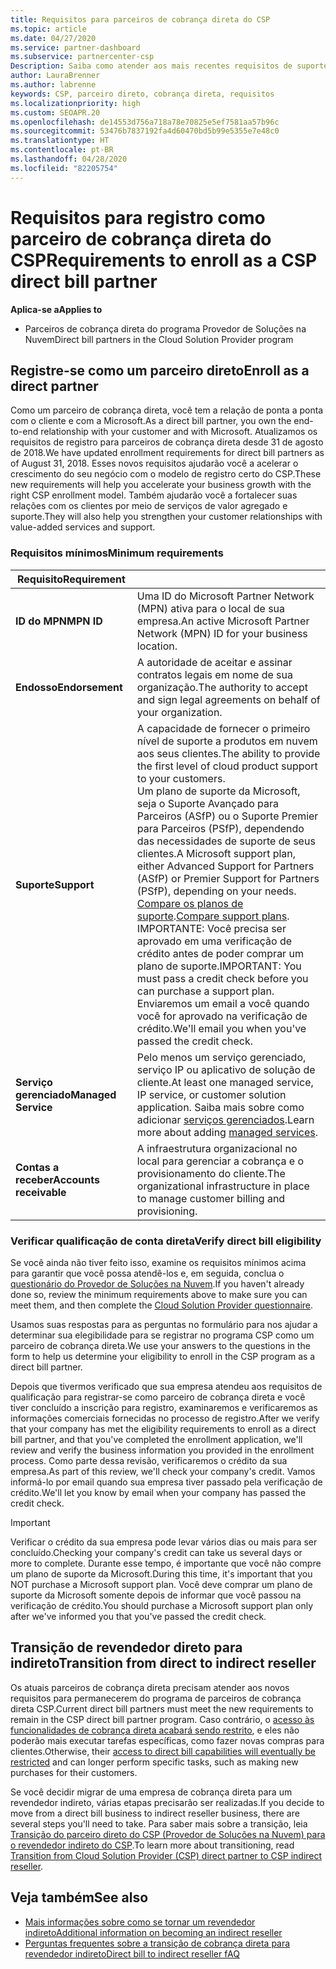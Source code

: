```yaml
---
title: Requisitos para parceiros de cobrança direta do CSP
ms.topic: article
ms.date: 04/27/2020
ms.service: partner-dashboard
ms.subservice: partnercenter-csp
Description: Saiba como atender aos mais recentes requisitos de suporte e serviços para se tornar um parceiro de cobrança direto no programa CSP (Provedor de Soluções na Nuvem) da Microsoft.
author: LauraBrenner
ms.author: labrenne
keywords: CSP, parceiro direto, cobrança direta, requisitos
ms.localizationpriority: high
ms.custom: SEOAPR.20
ms.openlocfilehash: de14553d756a718a78e70825e5ef7581aa57b96c
ms.sourcegitcommit: 53476b7837192fa4d60470bd5b99e5355e7e48c0
ms.translationtype: HT
ms.contentlocale: pt-BR
ms.lasthandoff: 04/28/2020
ms.locfileid: "82205754"
---
```

# <a name="requirements-to-enroll-as-a-csp-direct-bill-partner"></a><span data-ttu-id="7a6ab-104">Requisitos para registro como parceiro de cobrança direta do CSP</span><span class="sxs-lookup"><span data-stu-id="7a6ab-104">Requirements to enroll as a CSP direct bill partner</span></span>

<span data-ttu-id="7a6ab-105">**Aplica-se a**</span><span class="sxs-lookup"><span data-stu-id="7a6ab-105">**Applies to**</span></span>

- <span data-ttu-id="7a6ab-106">Parceiros de cobrança direta do programa Provedor de Soluções na Nuvem</span><span class="sxs-lookup"><span data-stu-id="7a6ab-106">Direct bill partners in the Cloud Solution Provider program</span></span>

## <a name="enroll-as-a-direct-partner"></a><span data-ttu-id="7a6ab-107">Registre-se como um parceiro direto</span><span class="sxs-lookup"><span data-stu-id="7a6ab-107">Enroll as a direct partner</span></span>

<span data-ttu-id="7a6ab-108">Como um parceiro de cobrança direta, você tem a relação de ponta a ponta com o cliente e com a Microsoft.</span><span class="sxs-lookup"><span data-stu-id="7a6ab-108">As a direct bill partner, you own the end-to-end relationship with your customer and with Microsoft.</span></span> <span data-ttu-id="7a6ab-109">Atualizamos os requisitos de registro para parceiros de cobrança direta desde 31 de agosto de 2018.</span><span class="sxs-lookup"><span data-stu-id="7a6ab-109">We have updated enrollment requirements for direct bill partners as of August 31, 2018.</span></span> <span data-ttu-id="7a6ab-110">Esses novos requisitos ajudarão você a acelerar o crescimento do seu negócio com o modelo de registro certo do CSP.</span><span class="sxs-lookup"><span data-stu-id="7a6ab-110">These new requirements will help you accelerate your business growth with the right CSP enrollment model.</span></span> <span data-ttu-id="7a6ab-111">Também ajudarão você a fortalecer suas relações com os clientes por meio de serviços de valor agregado e suporte.</span><span class="sxs-lookup"><span data-stu-id="7a6ab-111">They will also help you strengthen your customer relationships with value-added services and support.</span></span>

### <a name="minimum-requirements"></a><span data-ttu-id="7a6ab-112">Requisitos mínimos</span><span class="sxs-lookup"><span data-stu-id="7a6ab-112">Minimum requirements</span></span>

|<span data-ttu-id="7a6ab-113">**Requisito**</span><span class="sxs-lookup"><span data-stu-id="7a6ab-113">**Requirement**</span></span>|                             |
|--------------------------------|--------------------------------------------------------------|
|<span data-ttu-id="7a6ab-114">**ID do MPN**</span><span class="sxs-lookup"><span data-stu-id="7a6ab-114">**MPN ID**</span></span>   |<span data-ttu-id="7a6ab-115">Uma ID do Microsoft Partner Network (MPN) ativa para o local de sua empresa.</span><span class="sxs-lookup"><span data-stu-id="7a6ab-115">An active Microsoft Partner Network (MPN) ID for your business location.</span></span>    |
|<span data-ttu-id="7a6ab-116">**Endosso**</span><span class="sxs-lookup"><span data-stu-id="7a6ab-116">**Endorsement**</span></span>   |<span data-ttu-id="7a6ab-117">A autoridade de aceitar e assinar contratos legais em nome de sua organização.</span><span class="sxs-lookup"><span data-stu-id="7a6ab-117">The authority to accept and sign legal agreements on behalf of your organization.</span></span>|
|<span data-ttu-id="7a6ab-118">**Suporte**</span><span class="sxs-lookup"><span data-stu-id="7a6ab-118">**Support**</span></span>   |<span data-ttu-id="7a6ab-119">A capacidade de fornecer o primeiro nível de suporte a produtos em nuvem aos seus clientes.</span><span class="sxs-lookup"><span data-stu-id="7a6ab-119">The ability to provide the first level of cloud product support to your customers.</span></span> <br><span data-ttu-id="7a6ab-120">Um plano de suporte da Microsoft, seja o Suporte Avançado para Parceiros (ASfP) ou o Suporte Premier para Parceiros (PSfP), dependendo das necessidades de suporte de seus clientes.</span><span class="sxs-lookup"><span data-stu-id="7a6ab-120">A Microsoft support plan, either Advanced Support for Partners (ASfP) or Premier Support for Partners (PSfP), depending on your needs.</span></span> <span data-ttu-id="7a6ab-121">[Compare os planos de suporte](https://partner.microsoft.com/support/partnersupport).</span><span class="sxs-lookup"><span data-stu-id="7a6ab-121">[Compare support plans](https://partner.microsoft.com/support/partnersupport).</span></span><br> <span data-ttu-id="7a6ab-122">IMPORTANTE: Você precisa ser aprovado em uma verificação de crédito antes de poder comprar um plano de suporte.</span><span class="sxs-lookup"><span data-stu-id="7a6ab-122">IMPORTANT: You must pass a credit check before you can purchase a support plan.</span></span> <span data-ttu-id="7a6ab-123">Enviaremos um email a você quando você for aprovado na verificação de crédito.</span><span class="sxs-lookup"><span data-stu-id="7a6ab-123">We'll email you when you've passed the credit check.</span></span> |
|<span data-ttu-id="7a6ab-124">**Serviço gerenciado**</span><span class="sxs-lookup"><span data-stu-id="7a6ab-124">**Managed Service**</span></span>   |<span data-ttu-id="7a6ab-125">Pelo menos um serviço gerenciado, serviço IP ou aplicativo de solução de cliente.</span><span class="sxs-lookup"><span data-stu-id="7a6ab-125">At least one managed service, IP service, or customer solution application.</span></span> <span data-ttu-id="7a6ab-126">Saiba mais sobre como adicionar [serviços gerenciados](https://partner.microsoft.com/business-opportunities/managed-services-provider).</span><span class="sxs-lookup"><span data-stu-id="7a6ab-126">Learn more about adding [managed services](https://partner.microsoft.com/business-opportunities/managed-services-provider).</span></span>|
|<span data-ttu-id="7a6ab-127">**Contas a receber**</span><span class="sxs-lookup"><span data-stu-id="7a6ab-127">**Accounts receivable**</span></span> |<span data-ttu-id="7a6ab-128">A infraestrutura organizacional no local para gerenciar a cobrança e o provisionamento do cliente.</span><span class="sxs-lookup"><span data-stu-id="7a6ab-128">The organizational infrastructure in place to manage customer billing and provisioning.</span></span>

### <a name="verify-direct-bill-eligibility"></a><span data-ttu-id="7a6ab-129">Verificar qualificação de conta direta</span><span class="sxs-lookup"><span data-stu-id="7a6ab-129">Verify direct bill eligibility</span></span>

<span data-ttu-id="7a6ab-130">Se você ainda não tiver feito isso, examine os requisitos mínimos acima para garantir que você possa atendê-los e, em seguida, conclua o [questionário do Provedor de Soluções na Nuvem](https://partner.microsoft.com/cloud-solution-provider/assessment).</span><span class="sxs-lookup"><span data-stu-id="7a6ab-130">If you haven't already done so, review the minimum requirements above to make sure you can meet them, and then complete the [Cloud Solution Provider questionnaire](https://partner.microsoft.com/cloud-solution-provider/assessment).</span></span>

<span data-ttu-id="7a6ab-131">Usamos suas respostas para as perguntas no formulário para nos ajudar a determinar sua elegibilidade para se registrar no programa CSP como um parceiro de cobrança direta.</span><span class="sxs-lookup"><span data-stu-id="7a6ab-131">We use your answers to the questions in the form to help us determine your eligibility to enroll in the CSP program as a direct bill partner.</span></span>

<span data-ttu-id="7a6ab-132">Depois que tivermos verificado que sua empresa atendeu aos requisitos de qualificação para registrar-se como parceiro de cobrança direta e você tiver concluído a inscrição para registro, examinaremos e verificaremos as informações comerciais fornecidas no processo de registro.</span><span class="sxs-lookup"><span data-stu-id="7a6ab-132">After we verify that your company has met the eligibility requirements to enroll as a direct bill partner, and that you've completed the enrollment application, we'll review and verify the business information you provided in the enrollment process.</span></span> <span data-ttu-id="7a6ab-133">Como parte dessa revisão, verificaremos o crédito da sua empresa.</span><span class="sxs-lookup"><span data-stu-id="7a6ab-133">As part of this review, we'll check your company's credit.</span></span> <span data-ttu-id="7a6ab-134">Vamos informá-lo por email quando sua empresa tiver passado pela verificação de crédito.</span><span class="sxs-lookup"><span data-stu-id="7a6ab-134">We'll let you know by email when your company has passed the credit check.</span></span>

>[!IMPORTANT]
><span data-ttu-id="7a6ab-135">Verificar o crédito da sua empresa pode levar vários dias ou mais para ser concluído.</span><span class="sxs-lookup"><span data-stu-id="7a6ab-135">Checking your company's credit can take us several days or more to complete.</span></span> <span data-ttu-id="7a6ab-136">Durante esse tempo, é importante que você não compre um plano de suporte da Microsoft.</span><span class="sxs-lookup"><span data-stu-id="7a6ab-136">During this time, it's important that you NOT purchase a Microsoft support plan.</span></span> <span data-ttu-id="7a6ab-137">Você deve comprar um plano de suporte da Microsoft somente depois de informar que você passou na verificação de crédito.</span><span class="sxs-lookup"><span data-stu-id="7a6ab-137">You should purchase a Microsoft support plan only after we've informed you that you've passed the credit check.</span></span>

## <a name="transition-from-direct-to-indirect-reseller"></a><span data-ttu-id="7a6ab-138">Transição de revendedor direto para indireto</span><span class="sxs-lookup"><span data-stu-id="7a6ab-138">Transition from direct to indirect reseller</span></span>

<span data-ttu-id="7a6ab-139">Os atuais parceiros de cobrança direta precisam atender aos novos requisitos para permanecerem do programa de parceiros de cobrança direta CSP.</span><span class="sxs-lookup"><span data-stu-id="7a6ab-139">Current direct bill partners must meet the new requirements to remain in the CSP direct bill partner program.</span></span> <span data-ttu-id="7a6ab-140">Caso contrário, o [acesso às funcionalidades de cobrança direta acabará sendo restrito](restricted-direct-bill-capabilities.md), e eles não poderão mais executar tarefas específicas, como fazer novas compras para clientes.</span><span class="sxs-lookup"><span data-stu-id="7a6ab-140">Otherwise, their [access to direct bill capabilities will eventually be restricted](restricted-direct-bill-capabilities.md) and can longer perform specific tasks, such as making new purchases for their customers.</span></span> 

<span data-ttu-id="7a6ab-141">Se você decidir migrar de uma empresa de cobrança direta para um revendedor indireto, várias etapas precisarão ser realizadas.</span><span class="sxs-lookup"><span data-stu-id="7a6ab-141">If you decide to move from a direct bill business to indirect reseller business, there are several steps you'll need to take.</span></span> <span data-ttu-id="7a6ab-142">Para saber mais sobre a transição, leia [Transição do parceiro direto do CSP (Provedor de Soluções na Nuvem) para o revendedor indireto do CSP](transition-direct-to-indirect.md).</span><span class="sxs-lookup"><span data-stu-id="7a6ab-142">To learn more about transitioning, read [Transition from Cloud Solution Provider (CSP) direct partner to CSP indirect reseller](transition-direct-to-indirect.md).</span></span> 

## <a name="see-also"></a><span data-ttu-id="7a6ab-143">Veja também</span><span class="sxs-lookup"><span data-stu-id="7a6ab-143">See also</span></span>

- [<span data-ttu-id="7a6ab-144">Mais informações sobre como se tornar um revendedor indireto</span><span class="sxs-lookup"><span data-stu-id="7a6ab-144">Additional information on becoming an indirect reseller</span></span>](https://assetsprod.microsoft.com/csp-directbill-to-indirect-transition.pdf)
- [<span data-ttu-id="7a6ab-145">Perguntas frequentes sobre a transição de cobrança direta para revendedor indireto</span><span class="sxs-lookup"><span data-stu-id="7a6ab-145">Direct bill to indirect reseller fAQ</span></span>](https://assetsprod.microsoft.com/mpn/direct-bill-partner-faq.pdf)
